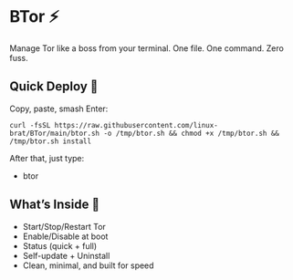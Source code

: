 # BTor ⚡️

Manage Tor like a boss from your terminal. One file. One command. Zero fuss.

## Quick Deploy 🚀

Copy, paste, smash Enter:

```
curl -fsSL https://raw.githubusercontent.com/linux-brat/BTor/main/btor.sh -o /tmp/btor.sh && chmod +x /tmp/btor.sh && /tmp/btor.sh install
```

After that, just type:

- btor

## What’s Inside 🧰

- Start/Stop/Restart Tor
- Enable/Disable at boot
- Status (quick + full)
- Self-update + Uninstall
- Clean, minimal, and built for speed

